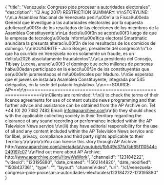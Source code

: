 {
    "title": "Venezuela: Congreso pide procesar a autoridades electorales",
    "description": "(2 Aug 2017) RESTRICTION SUMMARY: \r\nSTORYLINE: \r\nLa Asamblea Nacional de Venezuela pedir\u00e1 a la Fiscal\u00eda General que investigue a las autoridades electorales por la supuesta adulteraci\u00f3n de los resultados de las elecciones de los miembros de la Asamblea Constituyente.\r\nLa decisi\u00f3n se acord\u00f3 luego de que la empresa de tecnolog\u00eda inform\u00e1tica electoral Smartmatic anunciara la presunta alteraci\u00f3n de los resultados de los comicios del domingo. \r\nSOUNDBITE - Julio Borges, presidente del congreso\r\n\"Lo que ha ocurrido en Venezuela no es solamente un fraude, es un delito\u2026 absolutamente fraudulentos\".\r\nLa presidenta del Consejo, Tibisay Lucena, anunci\u00f3 el domingo que ocho millones de personas hab\u00edan participado en la elecci\u00f3n de los constituyentes que ser\u00e1n juramentados el mi\u00e9rcoles por Maduro. \r\nSe esperaba que el jueves se instalara Asamblea Constituyente, integrada por 545 delegados, en la sede del palacio legislativo. \r\n===SOURCE: AP===\r\n===========================================================\r\nClients are reminded: \r\n(i) to check the terms of their licence agreements for use of content outside news programming and that further advice and assistance can be obtained from the AP Archive on: Tel +44 (0) 20 7482 7482 Email: info@aparchive.com\r\n(ii) they should check with the applicable collecting society in their Territory regarding the clearance of any sound recording or performance included within the AP Television News service \r\n(iii) they have editorial responsibility for the use of all and any content included within the AP Television News service and for libel, privacy, compliance and third party rights applicable to their Territory.\r\n\r\n\r\nYou can license this story through AP Archive: http:\/\/www.aparchive.com\/metadata\/youtube\/fb549c37fa7ab65f110544c249197c07 \r\nFind out more about AP Archive: http:\/\/www.aparchive.com\/HowWeWork",
    "channelid": "123184222",
    "videoid": "123195880",
    "date_created": "1502144820",
    "date_modified": "1508437361",
    "type": "",
    "layout": "channelVideo",
    "url": "\/c1\/venezuela-congreso-pide-procesar-a-autoridades-electorales\/123184222-123195880"
}